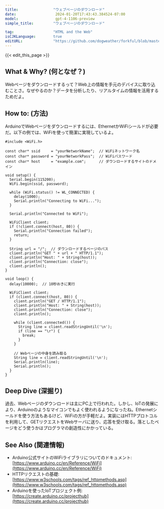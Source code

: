 ```yaml
---
title:                "ウェブページのダウンロード"
date:                  2024-01-20T17:43:43.384524-07:00
model:                 gpt-4-1106-preview
simple_title:         "ウェブページのダウンロード"

tag:                  "HTML and the Web"
isCJKLanguage:        true
editURL:              "https://github.com/dogweather/forkful/blob/master/content/ja/arduino/downloading-a-web-page.md"
---
```


{{< edit_this_page >}}

## What & Why? (何となぜ？)
Webページをダウンロードするって？Web上の情報を手元のデバイスに取り込むことさ。なぜやるのか？データを分析したり、リアルタイムの情報を活用するためだよ。

## How to: (方法)
ArduinoでWebページをダウンロードするには、EthernetかWiFiシールドが必要だ。以下の例では、WiFiを使って簡潔に実現しているよ。

```Arduino
#include <WiFi.h>

const char* ssid     = "yourNetworkName";  // WiFiネットワーク名
const char* password = "yourNetworkPass";  // WiFiパスワード
const char* host     = "example.com";      // ダウンロードするサイトのドメイン

void setup() {
  Serial.begin(115200);
  WiFi.begin(ssid, password);
  
  while (WiFi.status() != WL_CONNECTED) {
    delay(1000);
    Serial.println("Connecting to WiFi...");
  }

  Serial.println("Connected to WiFi");
  
  WiFiClient client;
  if (!client.connect(host, 80)) {
    Serial.println("Connection failed");
    return;
  }
  
  String url = "/";  // ダウンロードするページのパス
  client.println("GET " + url + " HTTP/1.1");
  client.println("Host: " + String(host));
  client.println("Connection: close");
  client.println();
}

void loop() {
  delay(10000);  // 10秒おきに実行
  
  WiFiClient client;
  if (client.connect(host, 80)) {
    client.println("GET / HTTP/1.1");
    client.println("Host: " + String(host));
    client.println("Connection: close");
    client.println();
    
    while (client.connected()) {
      String line = client.readStringUntil('\n');
      if (line == "\r") {
        break;
      }
    }

    // Webページの中身を読み取る
    String line = client.readStringUntil('\n');
    Serial.println(line);
    Serial.println();
  }
}
```

## Deep Dive (深掘り)
過去、Webページのダウンロードは主にPC上で行われた。しかし、IoTの発展により、Arduinoのようなマイコンでもよく使われるようになったね。Ethernetシールドを使う方法もあるけど、WiFiの方が手軽だよ。実装にはHTTPプロトコルを利用して、GETリクエストをWebサーバに送り、応答を受け取る。落としたページをどう使うかはプログラマの創造性にかかっている。

## See Also (関連情報)
- Arduino公式サイトのWiFiライブラリについてのドキュメント: [https://www.arduino.cc/en/Reference/WiFi](https://www.arduino.cc/en/Reference/WiFi)
- HTTPリクエストの基礎: [https://www.w3schools.com/tags/ref_httpmethods.asp](https://www.w3schools.com/tags/ref_httpmethods.asp)
- Arduinoを使ったIoTプロジェクト例: [https://create.arduino.cc/projecthub](https://create.arduino.cc/projecthub)
